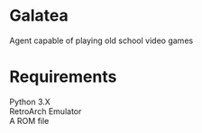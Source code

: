 # Galatea
Agent capable of playing old school video games

# Requirements 
Python 3.X  
RetroArch Emulator  
A ROM file
